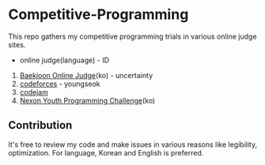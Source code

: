 # Competitive-Programming

This repo gathers my competitive programming trials in various online judge sites.

* online judge(language) - ID

1. [Baekjoon Online Judge](https://acmicpc.net)(ko) - uncertainty
2. [codeforces](https://codeforces.com) - youngseok
3. [codejam](https://code.google.com/codejam/)
4. [Nexon Youth Programming Challenge](https://nypc.co.kr)(ko)

## Contribution

It's free to review my code and make issues in various reasons like legibility, optimization. For language, Korean and English is preferred.